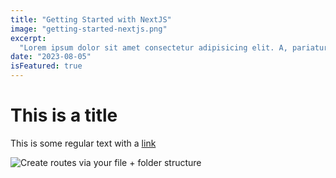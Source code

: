 ```yaml
--- 
title: "Getting Started with NextJS"
image: "getting-started-nextjs.png"
excerpt:
  "Lorem ipsum dolor sit amet consectetur adipisicing elit. A, pariatur!"
date: "2023-08-05"
isFeatured: true
---
```


# This is a title

This is some regular text with a [link](https://google.com)

![Create routes via your file + folder structure](routing.png)